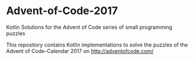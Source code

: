 # Advent-of-Code-2017
Kotlin Solutions for the Advent of Code series of small programming puzzles

This repository contains Kotlin implementations to solve the puzzles of the Advent of Code-Calendar 2017 on http://adventofcode.com/
